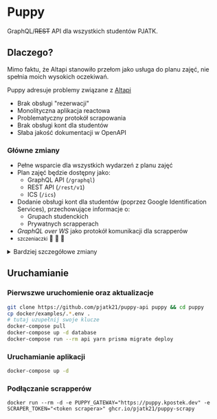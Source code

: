 # Puppy
GraphQL/~~REST~~ API dla wszystkich studentów PJATK.

## Dlaczego?
Mimo faktu, że Altapi stanowiło przełom jako usługa do planu zajęć, nie spełnia moich wysokich oczekiwań.

Puppy adresuje problemy związane z [Altapi](https://github.com/pjatk21/altapi)
 - Brak obsługi "rezerwacji"
 - Monolityczna aplikacja reactowa
 - Problematyczny protokół scrapowania
 - Brak obsługi kont dla studentów
 - Słaba jakość dokumentacji w OpenAPI

### Główne zmiany
 - Pełne wsparcie dla wszystkich wydarzeń z planu zajęć
 - Plan zajęć będzie dostępny jako:
   - GraphQL API (`/graphql`)
   - REST API (`/rest/v1`)
   - ICS (`/ics`)
 - Dodanie obsługi kont dla studentów (poprzez Google Identification Services), przechowujące informacje o:
   - Grupach studenckich
   - Prywatnych scrapperach
 - *GraphQL over WS* jako protokół komunikacji dla scrapperów
 - <small>szczeniaczki</small> 🐾 🐶 🥺

<details>
  <summary>Bardziej szczegółowe zmiany</summary>

  #### Baza danych
  W Altapi wykorzystywana była biblioteka `mongoose` (wraz z MongoDB). Zostanie ona zastąpiona przez ORM [Prisma](https://www.prisma.io/) wraz z Postgres.

  #### Scrappery
  Altapi było pozbawione jakiejkolwiek autentykacji czy autoryzacji. Scrappery były wewnątrz zaufanej sieci i całe dostarczanie danych było oparte wyłącznie o zaufanie. Tym razem każdy scrapper będzie miał przypisanego właściciela.

  #### Konwencje
  Poprzedni projekt całkowicie był napisany w konwencji *code first*. W tym projekcie jednak została zastosowana konwencja *schema first*, ponieważ brak dobrego *type reflection* w TypeScript utrudnia pracę na dłuższą metę.

  Również tym razem ESLint będzie miał surowsze zasady związane z pisaniem *type safe* kodu.

  #### Runtime
  Mimo, że NestJS, framework który został wykorzystany do tworzenia aplikacji, wykorzystuje domyślnie CommonJS, w tym projekcie wszystko wykorzystuje ES Modules oraz targetuje w najnowsze wersje Node'a.

  #### WASI/WASM (feat. Rust)
  W stabilnej fazie projektu zostaną zaimplementowane moduły WASI/WASM obsługę parsowania HTML'a zapewniające otrzymanego z scrappera.

  #### SSR (feat. Vite)
  W tym projekcie zostanie zaimplementowana obsługa SSR dla *landing page*. Aplikacja do planu zajęć pozostanie jako SPA.

</details>

## Uruchamianie

### Pierwszwe uruchomienie oraz aktualizacje

```bash
git clone https://github.com/pjatk21/puppy-api puppy && cd puppy
cp docker/examples/.*.env .
# tutaj uzupełnij swoje klucze
docker-compose pull
docker-compose up -d database
docker-compose run --rm api yarn prisma migrate deploy
```

### Uruchamianie aplikacji

```bash
docker-compose up -d
```

### Podłączanie scrapperów

```
docker run --rm -d -e PUPPY_GATEWAY="https://puppy.kpostek.dev" -e SCRAPER_TOKEN="<token scrapera>" ghcr.io/pjatk21/puppy-scrapy
```
